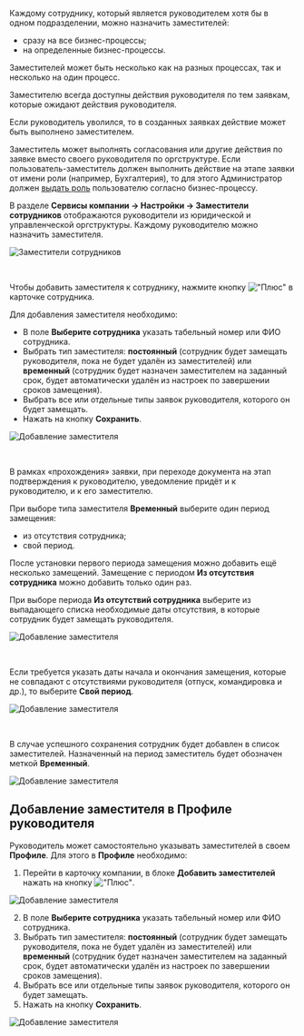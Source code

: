 Каждому сотруднику, который является руководителем хотя бы в одном подразделении, можно назначить заместителей: 

- сразу на все бизнес-процессы;	 
- на определенные бизнес-процессы. 

Заместителей может быть несколько как на разных процессах, так и несколько на один процесс.

Заместителю всегда доступны действия руководителя по тем заявкам, которые ожидают действия руководителя. 

Если руководитель уволился, то в созданных заявках действие может быть выполнено заместителем.

<warn>

Заместитель может выполнять согласования или другие действия по заявке вместо своего руководителя по оргструктуре. Если пользователь-заместитель должен выполнить действие на этапе заявки от имени роли (например, Бухгалтерия), то для этого Администратор должен [выдать роль](/ru/admin_actions/settings/groups) пользователю согласно бизнес-процессу.

</warn>

В разделе **Сервисы компании → Настройки → Заместители сотрудников** отображаются руководители из юридической и управленческой оргструктуры. Каждому руководителю можно назначить заместителя.

![Заместители сотрудников](./assets/Substitutes-Forperiod.png)

<br>

Чтобы добавить заместителя к сотруднику, нажмите кнопку  !["Плюс"](./assets/plus.png "inline") в карточке сотрудника. 

Для добавления заместителя необходимо:

- В поле **Выберите сотрудника** указать табельный номер или ФИО сотрудника.
- Выбрать тип заместителя: **постоянный** (сотрудник будет замещать руководителя, пока не будет удалён из заместителей) или **временный** (сотрудник будет назначен заместителем на заданный срок, будет автоматически удалён из настроек по завершении сроков замещения).
- Выбрать все или отдельные типы заявок  руководителя, которого он будет замещать.
- Нажать на кнопку **Сохранить**.

![Добавление заместителя](./assets/Substitutes-Forperiod-3.png)

<br>

В рамках «прохождения» заявки, при переходе документа на этап подтверждения к руководителю, уведомление придёт и к руководителю, и к его заместителю.

При выборе типа заместителя **Временный** выберите один период замещения:
- из отсутствия сотрудника;
- свой период.

После установки первого периода замещения можно добавить ещё несколько замещений. Замещение с периодом **Из отсутствия сотрудника** можно добавить только один раз.

При выборе периода **Из отсутствий сотрудника** выберите 
из выпадающего списка необходимые даты отсутствия, в которые сотрудник будет замещать руководителя.

![Добавление заместителя](./assets/Substitutes-Forperiod-4.png)

<br>

Если требуется указать даты начала и окончания замещения, которые не совпадают с отсутствиями руководителя (отпуск, командировка и др.), то выберите **Свой период**.

![Добавление заместителя](./assets/Substitutes-Forperiod-6-1.png)

<br>

В случае успешного сохранения сотрудник будет добавлен в список заместителей. Назначенный на период заместитель будет обозначен меткой **Временный**.

![Добавление заместителя](./assets/Substitutes-Forperiod-6.png)

## **Добавление заместителя в Профиле руководителя**
Руководитель может самостоятельно указывать заместителей в своем **Профиле**. Для этого в **Профиле** необходимо:
1. Перейти в карточку компании, в блоке **Добавить заместителей** нажать на кнопку !["Плюс"](./assets/plus.png "inline").

![Добавление заместителя](./assets/Frame_profile.png)

2. В поле **Выберите сотрудника** указать табельный номер или ФИО сотрудника.
3. Выбрать тип заместителя: **постоянный** (сотрудник будет замещать руководителя, пока не будет удалён из заместителей) или **временный** (сотрудник будет назначен заместителем на заданный срок, будет автоматически удалён из настроек по завершении сроков замещения).
3. Выбрать все или отдельные типы заявок  руководителя, которого он будет замещать.
4. Нажать на кнопку **Сохранить**.

![Добавление заместителя](./assets/admin-substitute-2-1.png)

